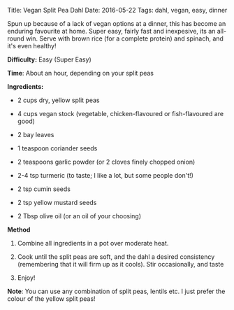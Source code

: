 Title: Vegan Split Pea Dahl
Date:  2016-05-22
Tags: dahl, vegan, easy, dinner

Spun up because of a lack of vegan options at a dinner, this has become an enduring favourite at home. Super easy, fairly fast and inexpesive, its an all-round win. Serve with brown rice (for a complete protein) and spinach, and it's even healthy!


**Difficulty:** Easy (Super Easy)

**Time**: About an hour, depending on your split peas

**Ingredients:**

* 2 cups dry, yellow split peas

* 4 cups vegan stock (vegetable, chicken-flavoured or fish-flavoured are good)

* 2 bay leaves

* 1 teaspoon coriander seeds

* 2 teaspoons garlic powder (or 2 cloves finely chopped onion)

* 2-4 tsp turmeric (to taste; I like a lot, but some people don't!)

* 2 tsp cumin seeds

* 2 tsp yellow mustard seeds

* 2 Tbsp olive oil (or an oil of your choosing)

**Method**

1. Combine all ingredients in a pot over moderate heat.

2. Cook until the split peas are soft, and the dahl a desired consistency (remembering that it will firm up as it cools). Stir occasionally, and taste

3. Enjoy!

**Note**: You can use any combination of split peas, lentils etc. I just prefer the colour of the yellow split peas!


